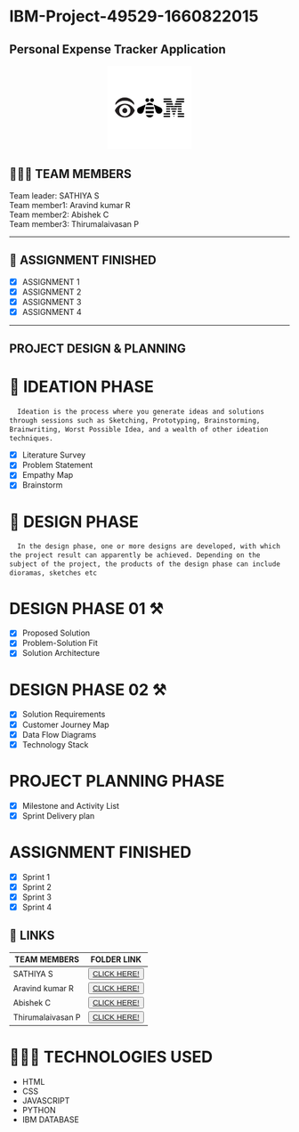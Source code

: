 
# IBM-Project-49529-1660822015
<h2>Personal Expense Tracker Application</h2>
<!-- PROJECT LOGO -->

<p align="center">
  <a href="https://github.com/IBM-EPBL/IBM-Project-46735-1660755122/tree/main">
    <img src="/Image content/logo.png" alt="logo" width="150" height="150" >
  </a>


## 🧑🏻‍🦰 TEAM MEMBERS
Team leader: SATHIYA S<br>
Team member1: Aravind kumar R<br>
Team member2: Abishek C<br>
Team member3: Thirumalaivasan P<br>
<hr>

## 📒 ASSIGNMENT FINISHED
- [x] ASSIGNMENT 1
- [x] ASSIGNMENT 2
- [x] ASSIGNMENT 3 
- [x] ASSIGNMENT 4

<hr>

## PROJECT DESIGN & PLANNING
# 🧩 IDEATION PHASE

      Ideation is the process where you generate ideas and solutions through sessions such as Sketching, Prototyping, Brainstorming, Brainwriting, Worst Possible Idea, and a wealth of other ideation techniques.
- [x] Literature Survey
- [x] Problem Statement
- [x] Empathy Map
- [x] Brainstorm

# 📝 DESIGN PHASE 
      In the design phase, one or more designs are developed, with which the project result can apparently be achieved. Depending on the subject of the project, the products of the design phase can include dioramas, sketches etc

# DESIGN PHASE 01 ⚒️
- [x] Proposed Solution
- [x] Problem-Solution Fit
- [x] Solution Architecture

# DESIGN PHASE 02 ⚒️
- [x] Solution Requirements
- [x] Customer Journey Map
- [x] Data Flow Diagrams
- [x] Technology Stack

# PROJECT PLANNING PHASE
- [x] Milestone and Activity List
- [x] Sprint Delivery plan

# ASSIGNMENT FINISHED
- [x] Sprint 1
- [x] Sprint 2
- [x] Sprint 3
- [x] Sprint 4

## 🔗 LINKS

| TEAM MEMBERS | FOLDER LINK    |
| ------------- | ------------- |
| SATHIYA S | <button> <a href="https://github.com/IBM-EPBL/IBM-Project-49529-1660822015">CLICK HERE!  </a></button>              
| Aravind kumar R | <button> <a href="https://github.com/IBM-EPBL/IBM-Project-49529-1660822015">CLICK HERE!  </a> </button> |
| Abishek C    | <button><a href="https://github.com/IBM-EPBL/IBM-Project-49529-1660822015">CLICK HERE!  </a> </button> |
| Thirumalaivasan P     | <button><a href="https://github.com/IBM-EPBL/IBM-Project-49529-1660822015">CLICK HERE!  </a> </button> |

# 👨🏻‍💻 TECHNOLOGIES USED <br />
- HTML</br>
- CSS</br>
- JAVASCRIPT</br>
- PYTHON</br>
- IBM DATABASE</br>



